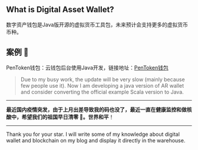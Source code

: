 ## What is Digital Asset Wallet?

数字资产钱包是Java版开源的虚拟货币工具包，未来预计会支持更多的虚拟货币币种。

## 案例 :triangular_flag_on_post:
PenToken钱包：云钱包后台使用Java开发，链接地址：<a href="https://www.auroralab.io/">PenToken钱包</a>

> Due to my busy work, the update will be very slow (mainly because few people use it). Now I am developing a java version of AR wallet and consider converting the official example Scala version to Java.

--------------------------------

**最近国内疫情突发，由于上月出差导致我的码也没了，最近一直在健康监控和做核酸中，希望我们的祖国早日清零 :muscle:。世界和平**！

--------------------------------

Thank you for your star. I will write some of my knowledge about digital wallet and blockchain on my blog and display it directly in the warehouse.
